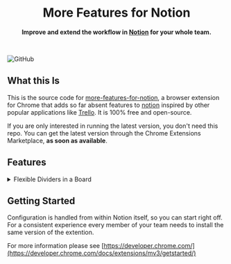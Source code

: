 <div align="center">
	<h1>More Features for Notion</h1>
	<p>
		<b>Improve and extend the workflow in <a href="https://www.notion.so">Notion</a> for your whole team.</b>
	</p>
	<br>
</div>

![GitHub](https://img.shields.io/github/license/Kulesko/more-features-for-notion)


## What this Is

This is the source code for [more-features-for-notion](https://github.com/kulesko/more-features-for-notion), a browser extension for Chrome that adds so far absent features to [notion](https://www.notion.so/) inspired by other popular applications like [Trello](https://trello.com/). It is 100% free and open-source.

If you are only interested in running the latest version, you don't need this repo. You can get the latest version through the Chrome Extensions Marketplace, **as soon as available**.

## Features
<details>
  <summary>Flexible Dividers in a Board</summary>
  <p>
  Prepend "==" to the name of a card in a board column and it will be rendered as a divider. Use this for instance to give more structure to your Kanban boards. Inspired by Trello.
  </p>
</details>

## Getting Started

Configuration is handled from within Notion itself, so you can start right off. For a consistent experience every member of your team needs to install the same version of the extention. 

For more information please see [https://developer.chrome.com/](https://developer.chrome.com/docs/extensions/mv3/getstarted/)

